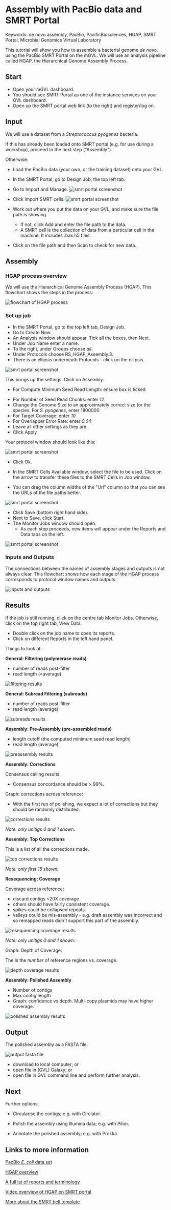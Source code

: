 # Assembly with PacBio data and SMRT Portal

Keywords: de novo assembly, PacBio, PacificBiosciences, HGAP, SMRT Portal, Microbial Genomics Virtual Laboratory

This tutorial will show you how to assemble a bacterial genome *de novo*, using the PacBio SMRT Portal on the mGVL. We will use an analysis pipeline called HGAP, the Hierarchical Genome Assembly Process.

<!-- FIXMEs:

- will SMRT portal be available on all training GVLs
- will students use existing SMRT portal registrations, or will each set up their own
- PacBio data training data to be loaded into SMRT portal(s) -->

<!-- [How to get data => GVL] -->

## Start
- Open your mGVL dashboard.
- You should see SMRT Portal as one of the instance services on your GVL dashboard.
- Open up the SMRT portal web link (to the right) and register/log on.

## Input
<!-- We will use a publicly available data-set of PacBio reads from the bacteria *E. coli* (reference link below).
-->

We will use a dataset from a *Streptococcus pyogenes* bacteria.

If this has already been loaded onto SMRT portal (e.g. for use during a workshop), proceed to the next step ("Assembly").


Otherwise:

- Load the PacBio data (your own, or the training dataset) onto your GVL.
- In the SMRT Portal, go to <ss>Design Job</ss>, the top left tab.
- Go to <ss>Import and Manage</ss>.
![smrt portal screenshot](images/image03.png)
- Click <ss>Import SMRT cells</ss>.
![smrt portal screenshot](images/image04.png)
- Work out where you put the data on your GVL, and make sure the file path is showing.
    - If not, click <ss>Add</ss> and enter the file path to the data.
    - A SMRT cell is the collection of data from a particular cell in the machine. It includes .bax.h5 files.

- Click on the file path and then <ss>Scan</ss> to check for new data.


## Assembly

### HGAP process overview

We will use the Hierarchical Genome Assembly Process (HGAP). This flowchart shows the steps in the process:

![flowchart of HGAP process](images/flowchart.png)

### Set up job

- In the SMRT Portal, go to the top left tab, <ss>Design Job</ss>.
- Go to <ss>Create New</ss>.
- An <ss>Analysis</ss> window should appear. Tick all the boxes, then <ss>Next</ss>.
- Under <ss>Job Name</ss> enter a name.
- To the right, under <ss>Groups</ss> choose *all*.
- Under <ss>Protocols</ss> choose <ss>RS_HGAP_Assembly.3</ss>.
- There is an ellipsis underneath <ss>Protocols</ss> - click on the ellipsis.

![smrt portal screenshot](images/setup.png)

This brings up the settings. Click on <ss>Assembly</ss>.

- For <ss>Compute Minimum Seed Read Length</ss>: ensure box is ticked
<!--
Sarah Baines:
("compute minimum seed read length"). While this protocol works ok, I have found that the longer the average seed read length (larger library cuts), the estimation protocol can get it really wrong, and frequently if the cell has low output this will cause Celera to fail very early on. Performing this estimation manually can be difficult (as you know!) but it may be worth adding a comment or something.
-->

- For <ss>Number of Seed Read Chunks</ss>: enter *12*
- Change the <ss>Genome Size</ss> to an approximately correct size for the species. For *S. pyogenes*, enter 1800000.
- For <ss>Target Coverage</ss>: enter *10*
- For <ss>Overlapper Error Rate</ss>: enter *0.04*
- Leave all other settings as they are.
- Click <ss>Apply</ss>

 Your protocol window should look like this:

![smrt portal screenshot](images/assembly_options.png)

- Click <ss>Ok</ss>.  

- In the <ss>SMRT Cells Available</ss> window, select the file to be used. Click on the arrow to transfer these files to the SMRT Cells in Job window.
- You can drag the column widths of the "Url" column so that you can see the URLs of the file paths better.

![smrt portal screenshot](images/smrt3.png)

- Click <ss>Save</ss> (bottom right hand side).
- Next to <ss>Save</ss>, click <ss>Start</ss>.
- The <ss>Monitor Jobs</ss> window should open.
    - As each step proceeds, new items will appear under the <ss>Reports</ss> and <ss>Data</ss> tabs on the left.

![smrt portal screenshot](images/smrt6.png)

### Inputs and Outputs

The connections between the names of assembly stages and outputs is not always clear. This flowchart shows how each stage of the HGAP process corresponds to protocol window names and outputs:


![inputs and outputs](images/inputs_outputs.png)
<!-- upload a better res image? -->

## Results

If the job is still running, click on the centre tab <ss>Monitor Jobs</ss>. Otherwise, click on the top right tab, <ss>View Data</ss>.

- Double click on the job name to open its reports.
- Click on different <ss>Reports</ss> in the left hand panel.

Things to look at:

**General: Filtering (polymerase reads)**

- number of reads post-filter
- read length (=average)

![filtering results](images/filtering_results.png)

**General: Subread Filtering (subreads)**

- number of reads post-filter
- read length (average)

![subreads results](images/subreads_results.png)

**Assembly: Pre-Assembly (pre-assembled reads)**

- length cutoff (the computed minimum seed read length)
- read length (average)

![preassembly results](images/preassembly_results.png)

**Assembly: Corrections**

Consensus calling results:

- Consensus concordance should be > 99%.

Graph: corrections across reference:

- With the first run of polishing, we expect a lot of corrections but they should be randomly distributed.

![corrections results](images/corrections_results.png)

*Note: only unitigs 0 and 1 shown.*

**Assembly: Top Corrections**

This is a list of all the corrections made.

![top corrections results](images/topcorrections_results.png)

*Note: only first 15 shown.*

<!-- - If more than two corrections (with confidence > 50), repeat polishing (see next section "Further polishing"). -->

**Resequencing: Coverage**

Coverage across reference:

- discard contigs <20X coverage
- others should have fairly consistent coverage.
- spikes could be collapsed repeats.
- valleys could be mis-assembly - e.g. draft assembly was incorrect and so remapped reads didn't support this part of the assembly.

![resequencing coverage results](images/reseq_coverage_results.png)

*Note: only unitigs 0 and 1 shown.*

Graph: Depth of Coverage:

The is the *number* of reference regions vs. coverage. <!-- Should be roughly normal? -->

![depth coverage results](images/depth_coverage_results.png)

**Assembly: Polished Assembly**

- Number of contigs
- Max contig length
- Graph: confidence vs depth. Multi-copy plasmids may have higher coverage.

![polished assembly results](images/polished_assembly_results.png)

<!--
Sarah Baines: I have found with our data that there is no point in repeating quiver more than once after HGAP, and especially if we are going to polish the assembly with short read data later. A third run has never made a significant improvement to any of the genomes I have worked with, and after a few runs quiver starts to cycle - where is makes a correction then corrects it back to the original call in the subsequent run and so on.

- therefore I have hidden this section for now - AS.

## Further Polishing

During polishing, raw reads are used to correct the assembly.
During HGAP, the assembly was polished once but may need further corrections.

- From the previous step, Go to <ss>Data &rarr; Assembly &rarr; Polished Assembly</ss> and download the FASTA file by clicking on it.
    - Unzip the .gz file
- Go to <ss>Design Job &rarr; Import and Manage</ss> and click <ss>New</ss> on the bottom right hand side. Then, select that FASTA assembly file to upload.
    - creates a new reference.
- Go to <ss>Design Job &rarr; Create New</ss>
    - choose reference-based
    - Select protocol: RS_Resequencing.1
    - Leave all settings.
    - Select your reference from the drop down menu.
    - Click <ss>Save</ss> and <ss>Start</ss>.
- Examine the output assembly and repeat if necessary (e.g. if > 2 corrections with >50 confidence).
-->

## Output

The polished assembly as a FASTA file.

![output fasta file](images/output_fasta.png)

- download to local computer; or
- open file in (GVL) Galaxy; or
- open file in GVL command line and perform further analysis.

<!-- ## Correct with short reads

If you have Illumina reads for the same sample, the assembly can be further polished.

- Download the FASTA assembly to your computer.
- Open Galaxy
- Upload the FASTA assembly
- Upload the Illumina reads to galaxy
- change datatype to fastqsanger
ngs mapping - map with bwa mem
-  use genome from history - the smrt portal fasta file
R1 and R2 files
execute
refresh

- Polish with Pilon.

pilon
use a genome from history : the smrt portal fasta file
input bam file - from step above
variant calling mode - no
create changes file - yes
advanced options:
paired end : yes
fix - select all
mindepth 0.5



output = polished assembly
-->




## Next

Further options:

- Circularise the contigs; e.g. with Circlator.

- Polish the assembly using Illumina data; e.g. with Pilon.

- Annotate the polished assembly; e.g. with Prokka.


## Links to more information

[PacBio *E. coli* data set](https://github.com/PacificBiosciences/DevNet/wiki/E.-coli-Bacterial-Assembly)

[HGAP overview](https://github.com/PacificBiosciences/Bioinformatics-Training/wiki/HGAP)

[A full ist of reports and terminology](http://files.pacb.com/software/smrtanalysis/2.3.0/doc/smrtportal/help/Webhelp/SMRT_Portal.htm)

[Video overview of HGAP on SMRT portal](http://www.pacb.com/training/BacterialAssemblyandEpigeneticAnalysis/story.html)

[More about the SMRT bell template](http://files.pacb.com/Training/IntroductiontoSMRTbellTemplatePreparation/story_content/external_files/Introduction%20to%20SMRTbell%E2%84%A2%20Template%20Preparation.pdf)
